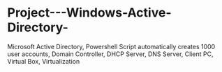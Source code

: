 # Project---Windows-Active-Directory-
Microsoft Active Directory, Powershell Script automatically creates 1000 user accounts, Domain Controller, DHCP Server, DNS Server, Client PC, Virtual Box, Virtualization
